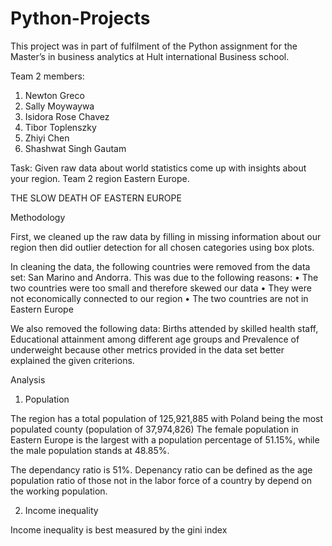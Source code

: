 # Python-Projects
This project was in part of fulfilment of the Python assignment for the Master’s in business analytics at Hult international Business school.

Team 2 members:
1.	Newton Greco
2.	Sally Moywaywa
3.	Isidora Rose Chavez
4.	Tibor Toplenszky
5.	Zhiyi Chen
6.	Shashwat Singh Gautam


Task:
Given raw data about world statistics come up with insights about your region.
Team 2 region Eastern Europe.

THE SLOW DEATH OF EASTERN EUROPE

Methodology

First, we cleaned up the raw data by filling in missing information about our region then did outlier detection for all chosen categories using box plots.

In cleaning the data, the following countries were removed from the data set: San Marino and Andorra. This was due to the following reasons:
•	The two countries were too small and therefore skewed our data 
•	They were not economically connected to our region
•	The two countries are not in Eastern Europe

We also removed the following data: Births attended by skilled health staff, Educational attainment among different age groups and Prevalence of underweight because other metrics provided in the data set better explained the given criterions.

Analysis 

1.	Population

The region has a total population of 125,921,885 with Poland being the most populated county (population of 37,974,826)
The female population in Eastern Europe is the largest with a population percentage of 51.15%, while the male population stands at 48.85%.

The dependancy ratio is 51%.
Depenancy ratio can be defined as the age population ratio of those not in the labor force of a country by depend on the working population.

2.	Income inequality

Income inequality is best measured by the gini index
